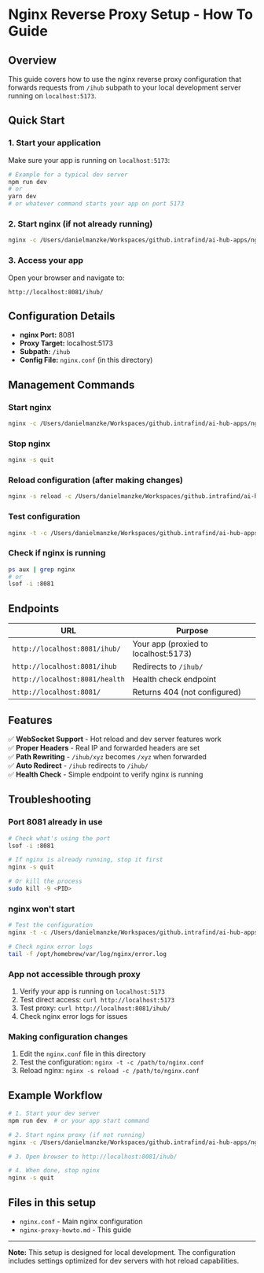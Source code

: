 # Nginx Reverse Proxy Setup - How To Guide

## Overview

This guide covers how to use the nginx reverse proxy configuration that forwards requests from `/ihub` subpath to your local development server running on `localhost:5173`.

## Quick Start

### 1. Start your application

Make sure your app is running on `localhost:5173`:

```bash
# Example for a typical dev server
npm run dev
# or
yarn dev
# or whatever command starts your app on port 5173
```

### 2. Start nginx (if not already running)

```bash
nginx -c /Users/danielmanzke/Workspaces/github.intrafind/ai-hub-apps/nginx.conf
```

### 3. Access your app

Open your browser and navigate to:

```
http://localhost:8081/ihub/
```

## Configuration Details

- **nginx Port:** 8081
- **Proxy Target:** localhost:5173
- **Subpath:** `/ihub`
- **Config File:** `nginx.conf` (in this directory)

## Management Commands

### Start nginx

```bash
nginx -c /Users/danielmanzke/Workspaces/github.intrafind/ai-hub-apps/nginx.conf
```

### Stop nginx

```bash
nginx -s quit
```

### Reload configuration (after making changes)

```bash
nginx -s reload -c /Users/danielmanzke/Workspaces/github.intrafind/ai-hub-apps/nginx.conf
```

### Test configuration

```bash
nginx -t -c /Users/danielmanzke/Workspaces/github.intrafind/ai-hub-apps/nginx.conf
```

### Check if nginx is running

```bash
ps aux | grep nginx
# or
lsof -i :8081
```

## Endpoints

| URL                            | Purpose                              |
| ------------------------------ | ------------------------------------ |
| `http://localhost:8081/ihub/`  | Your app (proxied to localhost:5173) |
| `http://localhost:8081/ihub`   | Redirects to `/ihub/`                |
| `http://localhost:8081/health` | Health check endpoint                |
| `http://localhost:8081/`       | Returns 404 (not configured)         |

## Features

✅ **WebSocket Support** - Hot reload and dev server features work  
✅ **Proper Headers** - Real IP and forwarded headers are set  
✅ **Path Rewriting** - `/ihub/xyz` becomes `/xyz` when forwarded  
✅ **Auto Redirect** - `/ihub` redirects to `/ihub/`  
✅ **Health Check** - Simple endpoint to verify nginx is running

## Troubleshooting

### Port 8081 already in use

```bash
# Check what's using the port
lsof -i :8081

# If nginx is already running, stop it first
nginx -s quit

# Or kill the process
sudo kill -9 <PID>
```

### nginx won't start

```bash
# Test the configuration
nginx -t -c /Users/danielmanzke/Workspaces/github.intrafind/ai-hub-apps/nginx.conf

# Check nginx error logs
tail -f /opt/homebrew/var/log/nginx/error.log
```

### App not accessible through proxy

1. Verify your app is running on `localhost:5173`
2. Test direct access: `curl http://localhost:5173`
3. Test proxy: `curl http://localhost:8081/ihub/`
4. Check nginx error logs for issues

### Making configuration changes

1. Edit the `nginx.conf` file in this directory
2. Test the configuration: `nginx -t -c /path/to/nginx.conf`
3. Reload nginx: `nginx -s reload -c /path/to/nginx.conf`

## Example Workflow

```bash
# 1. Start your dev server
npm run dev  # or your app start command

# 2. Start nginx proxy (if not running)
nginx -c /Users/danielmanzke/Workspaces/github.intrafind/ai-hub-apps/nginx.conf

# 3. Open browser to http://localhost:8081/ihub/

# 4. When done, stop nginx
nginx -s quit
```

## Files in this setup

- `nginx.conf` - Main nginx configuration
- `nginx-proxy-howto.md` - This guide

---

**Note:** This setup is designed for local development. The configuration includes settings optimized for dev servers with hot reload capabilities.
